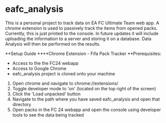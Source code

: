 # eafc_analysis

This is a personal project to track data on EA FC Ultimate Team web app. A chrome extension is used to passively track the items from opened packs. Currently, this is just printed to the console. In future updates it will include uploading the information to a server and storing it on a database. Data Analysis will then be performed on the results.

**Setup Guide
****Chrome Extension - Fifa Pack Tracker
**Prerequisites:
- Access to the the FC24 webapp
- Access to Google Chrome
- eafc_analysis project is cloned onto your machine

1) Open chrome and navigate to chrome://extensions/
2) Toggle developer mode to 'on' (located on the top right of the screen)
3) Click the 'Load unpacked' button
4) Navigate to the path where you have saved eafc_analysis and open that directory
5) Open packs in the FC 24 webapp and open the console using developer tools to see the data being tracked

